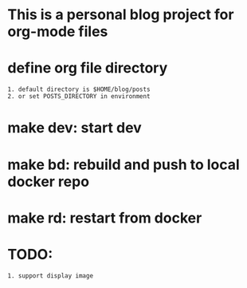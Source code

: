 # This is a personal blog project for org-mode files

# define org file directory

    1. default directory is $HOME/blog/posts
    2. or set POSTS_DIRECTORY in environment

# make dev: start dev

# make bd: rebuild and push to local docker repo

# make rd: restart from docker

# TODO:

    1. support display image
